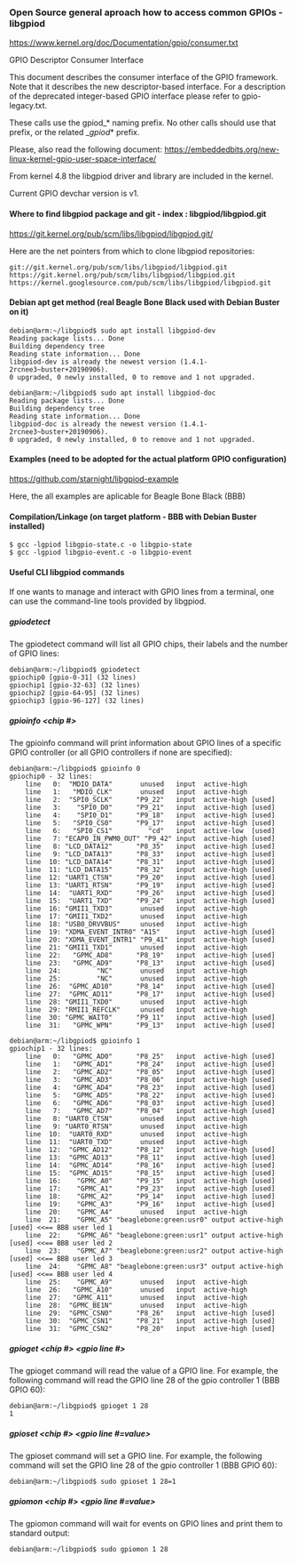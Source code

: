 ### Open Source general aproach how to access common GPIOs - libgpiod
https://www.kernel.org/doc/Documentation/gpio/consumer.txt

GPIO Descriptor Consumer Interface

This document describes the consumer interface of the GPIO framework. Note that it describes
the new descriptor-based interface. For a description of the deprecated integer-based GPIO
interface please refer to gpio-legacy.txt.

These calls use the gpiod_* naming prefix. No other calls should use that prefix, or the
related __gpiod_* prefix.

Please, also read the following document:
https://embeddedbits.org/new-linux-kernel-gpio-user-space-interface/

From kernel 4.8 the libgpiod driver and library are included in the kernel.

Current GPIO devchar version is v1.

#### Where to find libgpiod package and git - index : libgpiod/libgpiod.git
https://git.kernel.org/pub/scm/libs/libgpiod/libgpiod.git/

Here are the net pointers from which to clone libgpiod repositories:

	git://git.kernel.org/pub/scm/libs/libgpiod/libgpiod.git
	https://git.kernel.org/pub/scm/libs/libgpiod/libgpiod.git
	https://kernel.googlesource.com/pub/scm/libs/libgpiod/libgpiod.git

#### Debian apt get method (real Beagle Bone Black used with Debian Buster on it)

	debian@arm:~/libgpiod$ sudo apt install libgpiod-dev
	Reading package lists... Done
	Building dependency tree
	Reading state information... Done
	libgpiod-dev is already the newest version (1.4.1-2rcnee3~buster+20190906).
	0 upgraded, 0 newly installed, 0 to remove and 1 not upgraded.

	debian@arm:~/libgpiod$ sudo apt install libgpiod-doc
	Reading package lists... Done
	Building dependency tree
	Reading state information... Done
	libgpiod-doc is already the newest version (1.4.1-2rcnee3~buster+20190906).
	0 upgraded, 0 newly installed, 0 to remove and 1 not upgraded.

#### Examples (need to be adopted for the actual platform GPIO configuration)
https://github.com/starnight/libgpiod-example

Here, the all examples are aplicable for Beagle Bone Black (BBB)

#### Compilation/Linkage (on target platform - BBB with Debian Buster installed)

	$ gcc -lgpiod libgpio-state.c -o libgpio-state
	$ gcc -lgpiod libgpio-event.c -o libgpio-event

#### Useful CLI libgpiod commands

If one wants to manage and interact with GPIO lines from a terminal, one can use the command-line
tools provided by libgpiod.

##### gpiodetect

The gpiodetect command will list all GPIO chips, their labels and the number of GPIO lines:

	debian@arm:~/libgpiod$ gpiodetect
	gpiochip0 [gpio-0-31] (32 lines)
	gpiochip1 [gpio-32-63] (32 lines)
	gpiochip2 [gpio-64-95] (32 lines)
	gpiochip3 [gpio-96-127] (32 lines)

##### gpioinfo <chip #>

The gpioinfo command will print information about GPIO lines of a specific GPIO controller (or all
GPIO controllers if none are specified):

	debian@arm:~/libgpiod$ gpioinfo 0
	gpiochip0 - 32 lines:
		line   0:  "MDIO_DATA"       unused   input  active-high
		line   1:   "MDIO_CLK"       unused   input  active-high
		line   2:  "SPI0_SCLK"      "P9_22"   input  active-high [used]
		line   3:    "SPI0_D0"      "P9_21"   input  active-high [used]
		line   4:    "SPI0_D1"      "P9_18"   input  active-high [used]
		line   5:   "SPI0_CS0"      "P9_17"   input  active-high [used]
		line   6:   "SPI0_CS1"         "cd"   input  active-low  [used]
		line   7: "ECAP0_IN_PWM0_OUT" "P9_42" input  active-high [used]
		line   8: "LCD_DATA12"      "P8_35"   input  active-high [used]
		line   9: "LCD_DATA13"      "P8_33"   input  active-high [used]
		line  10: "LCD_DATA14"      "P8_31"   input  active-high [used]
		line  11: "LCD_DATA15"      "P8_32"   input  active-high [used]
		line  12: "UART1_CTSN"      "P9_20"   input  active-high [used]
		line  13: "UART1_RTSN"      "P9_19"   input  active-high [used]
		line  14:  "UART1_RXD"      "P9_26"   input  active-high [used]
		line  15:  "UART1_TXD"      "P9_24"   input  active-high [used]
		line  16: "GMII1_TXD3"       unused   input  active-high
		line  17: "GMII1_TXD2"       unused   input  active-high
		line  18: "USB0_DRVVBUS"     unused   input  active-high
		line  19: "XDMA_EVENT_INTR0" "A15"    input  active-high [used]
		line  20: "XDMA_EVENT_INTR1" "P9_41"  input  active-high [used]
		line  21: "GMII1_TXD1"       unused   input  active-high
		line  22:   "GPMC_AD8"      "P8_19"   input  active-high [used]
		line  23:   "GPMC_AD9"      "P8_13"   input  active-high [used]
		line  24:         "NC"       unused   input  active-high
		line  25:         "NC"       unused   input  active-high
		line  26:  "GPMC_AD10"      "P8_14"   input  active-high [used]
		line  27:  "GPMC_AD11"      "P8_17"   input  active-high [used]
		line  28: "GMII1_TXD0"       unused   input  active-high
		line  29: "RMII1_REFCLK"     unused   input  active-high
		line  30: "GPMC_WAIT0"      "P9_11"   input  active-high [used]
		line  31:   "GPMC_WPN"      "P9_13"   input  active-high [used]

	debian@arm:~/libgpiod$ gpioinfo 1
	gpiochip1 - 32 lines:
		line   0:   "GPMC_AD0"      "P8_25"   input  active-high [used]
		line   1:   "GPMC_AD1"      "P8_24"   input  active-high [used]
		line   2:   "GPMC_AD2"      "P8_05"   input  active-high [used]
		line   3:   "GPMC_AD3"      "P8_06"   input  active-high [used]
		line   4:   "GPMC_AD4"      "P8_23"   input  active-high [used]
		line   5:   "GPMC_AD5"      "P8_22"   input  active-high [used]
		line   6:   "GPMC_AD6"      "P8_03"   input  active-high [used]
		line   7:   "GPMC_AD7"      "P8_04"   input  active-high [used]
		line   8: "UART0_CTSN"       unused   input  active-high
		line   9: "UART0_RTSN"       unused   input  active-high
		line  10:  "UART0_RXD"       unused   input  active-high
		line  11:  "UART0_TXD"       unused   input  active-high
		line  12:  "GPMC_AD12"      "P8_12"   input  active-high [used]
		line  13:  "GPMC_AD13"      "P8_11"   input  active-high [used]
		line  14:  "GPMC_AD14"      "P8_16"   input  active-high [used]
		line  15:  "GPMC_AD15"      "P8_15"   input  active-high [used]
		line  16:    "GPMC_A0"      "P9_15"   input  active-high [used]
		line  17:    "GPMC_A1"      "P9_23"   input  active-high [used]
		line  18:    "GPMC_A2"      "P9_14"   input  active-high [used]
		line  19:    "GPMC_A3"      "P9_16"   input  active-high [used]
		line  20:    "GPMC_A4"       unused   input  active-high
		line  21:    "GPMC_A5" "beaglebone:green:usr0" output active-high [used] <<== BBB user led 1
		line  22:    "GPMC_A6" "beaglebone:green:usr1" output active-high [used] <<== BBB user led 2
		line  23:    "GPMC_A7" "beaglebone:green:usr2" output active-high [used] <<== BBB user led 3
		line  24:    "GPMC_A8" "beaglebone:green:usr3" output active-high [used] <<== BBB user led 4
		line  25:    "GPMC_A9"       unused   input  active-high
		line  26:   "GPMC_A10"       unused   input  active-high
		line  27:   "GPMC_A11"       unused   input  active-high
		line  28:  "GPMC_BE1N"       unused   input  active-high
		line  29:  "GPMC_CSN0"      "P8_26"   input  active-high [used]
		line  30:  "GPMC_CSN1"      "P8_21"   input  active-high [used]
		line  31:  "GPMC_CSN2"      "P8_20"   input  active-high [used]

##### gpioget <chip #> <gpio line #>

The gpioget command will read the value of a GPIO line. For example, the following command will
read the GPIO line 28 of the gpio controller 1 (BBB GPIO 60):

	debian@arm:~/libgpiod$ gpioget 1 28
	1

##### gpioset <chip #> <gpio line #=value>

The gpioset command will set a GPIO line. For example, the following command will set the GPIO
line 28 of the gpio controller 1 (BBB GPIO 60):

	debian@arm:~/libgpiod$ sudo gpioset 1 28=1

##### gpiomon <chip #> <gpio line #=value>

The gpiomon command will wait for events on GPIO lines and print them to standard output:

	debian@arm:~/libgpiod$ sudo gpiomon 1 28
